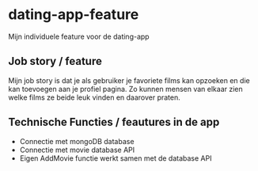 # dating-app-feature
Mijn individuele feature voor de dating-app

## Job story / feature
Mijn job story is dat je als gebruiker je favoriete films kan opzoeken en die kan toevoegen aan je profiel pagina. Zo kunnen mensen van elkaar zien welke films ze beide leuk vinden en daarover praten.

## Technische Functies / feautures in de app
* Connectie met mongoDB database
* Connectie met movie database API
* Eigen AddMovie functie werkt samen met de database API 